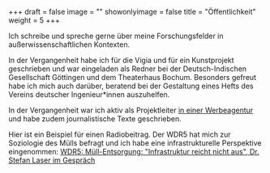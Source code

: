 +++
draft = false
image = ""
showonlyimage = false
title = "Öffentlichkeit"
weight = 5
+++

Ich schreibe und spreche gerne über meine Forschungsfelder in außerwissenschaftlichen Kontexten.
<!--more-->
In der Vergangenheit habe ich für die Vigia und für ein Kunstprojekt geschrieben und war eingeladen als Redner bei der Deutsch-Indischen Gesellschaft Göttingen und dem Theaterhaus Bochum. Besonders gefreut habe ich mich auch darüber, beratend bei der Gestaltung eines Hefts des Vereins deutscher Ingenieur*innen auszuhelfen.

In der Vergangenheit war ich aktiv als Projektleiter [in einer Werbeagentur](https://goldenezwanziger.de/) und habe zudem journalistische Texte geschrieben.

Hier ist ein Beispiel für einen Radiobeitrag. Der WDR5 hat mich zur Soziologie des Mülls befragt und ich habe eine infrastrukturelle Perspektive eingenommen: [WDR5: Müll-Entsorgung: "Infrastruktur reicht nicht aus", Dr. Stefan Laser im Gespräch](https://www1.wdr.de/mediathek/audio/wdr5/wdr5-morgenecho-interview/audio-muell-entsorgung-infrastruktur-reicht-nicht-aus-100.html)

